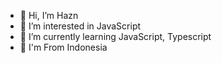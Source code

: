- 👋 Hi, I’m Hazn
- 👀 I’m interested in JavaScript
- 🌱 I’m currently learning JavaScript, Typescript
- 💞️ I'm From Indonesia 
<!---

*📦 Github Stat*

> 🏷️ New Project : 
 > 
> ❤️ Location : Indonesia
 > 
> ⭐ The goal of becoming a professional programmer
 > 
> 🙂 0 Public Repositories 
 > 
> 😳 0 Private Repositories  
 > 

<!---
HaznRealOne/HaznRealOne is a ✨ special ✨ repository because its `README.md` (this file) appears on your GitHub profile.
You can click the Preview link to take a look at your changes.
--->
